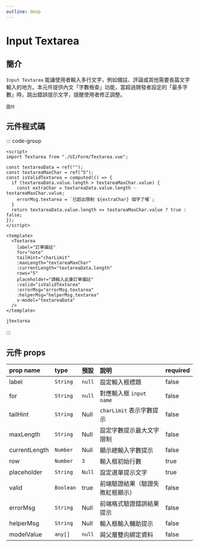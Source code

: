 ```yaml
---
outline: deep
---
```


# Input Textarea <Badge type="info" text="複合元件" />

## 簡介

`Input Textarea` 能讓使用者輸入多行文字，例如備註、評論或其他需要長篇文字輸入的地方。本元件提供內文「字數檢查」功能，當超過開發者設定的「最多字數」時，跳出錯誤提示文字，提醒使用者修正調整。

```
圖片
```

## 元件程式碼

::: code-group

```vue [Vue]
<script>
import Textarea from "./UI/Form/Textarea.vue";

const textareaData = ref("");
const textareaMaxChar = ref("5");
const isValidTextarea = computed(() => {
  if (textareaData.value.length > textareaMaxChar.value) {
    const extraChar = textareaData.value.length - textareaMaxChar.value;
    errorMsg.textarea = `已超出限制 ${extraChar} 個字了喔`;
  }
  return textareaData.value.length <= textareaMaxChar.value ? true : false;
});
</script>

<template>
  <Textarea
    label="訂單備註"
    for="note"
    tailHint="charLimit"
    :maxLength="textareaMaxChar"
    :currentLength="textareaData.length"
    rows="5"
    placeholder="請輸入此筆訂單備註"
    :valid="isValidTextarea"
    :errorMsg="errorMsg.textarea"
    :helperMsg="helperMsg.textarea"
    v-model="textareaData"
  />
</template>
```

```cmd [VSCode Snippet]
jtextarea
```

:::

## 元件 props

| prop name     | type      | 預設   | 說明                             | required |
| :------------ | :-------- | :----- | :------------------------------- | :------- |
| label         | `String`  | `null` | 設定輸入框標題                   | false    |
| for           | `String`  | `null` | 對應輸入框 `input name`          | false    |
| tailHint      | `String`  | Null   | `charLimit` 表示字數提示         | false    |
| maxLength     | `String`  | Null   | 設定字數提示最大文字限制         | false    |
| currentLength | `Number`  | Null   | 顯示總輸入字數提示               | false    |
| row           | `Number`  | `3`    | 輸入框初始行數                   | true     |
| placeholder   | `String`  | `Null` | 設定選單提示文字                 | true     |
| valid         | `Boolean` | true   | 前端驗證結果（驗證失敗紅框顯示） | false    |
| errorMsg      | `String`  | Null   | 前端格式驗證錯誤結果提示         | false    |
| helperMsg     | `String`  | Null   | 輸入框輸入輔助提示               | false    |
| modelValue    | `any[]`   | `null` | 與父層雙向綁定資料               | false    |
